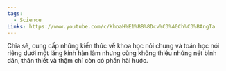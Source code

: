 ```yaml
---
tags:
  - Science
Links: https://www.youtube.com/c/KhoaH%E1%BB%8Dcv%C3%A0Ch%C3%BAngTa
---
```

Chia sẻ, cung cấp những kiến thức về khoa học nói chung và toán học nói riêng dưới một lăng kính hàn lâm nhưng cũng không thiếu những nét bình dân, thân thiết và thậm chí còn có phần hài hước. 